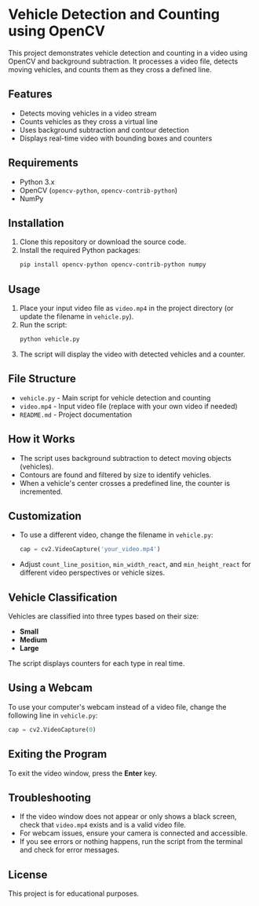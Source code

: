 # Vehicle Detection and Counting using OpenCV

This project demonstrates vehicle detection and counting in a video using OpenCV and background subtraction. It processes a video file, detects moving vehicles, and counts them as they cross a defined line.

## Features
- Detects moving vehicles in a video stream
- Counts vehicles as they cross a virtual line
- Uses background subtraction and contour detection
- Displays real-time video with bounding boxes and counters

## Requirements
- Python 3.x
- OpenCV (`opencv-python`, `opencv-contrib-python`)
- NumPy

## Installation
1. Clone this repository or download the source code.
2. Install the required Python packages:
   ```bash
   pip install opencv-python opencv-contrib-python numpy
   ```

## Usage
1. Place your input video file as `video.mp4` in the project directory (or update the filename in `vehicle.py`).
2. Run the script:
   ```bash
   python vehicle.py
   ```
3. The script will display the video with detected vehicles and a counter.

## File Structure
- `vehicle.py` - Main script for vehicle detection and counting
- `video.mp4` - Input video file (replace with your own video if needed)
- `README.md` - Project documentation

## How it Works
- The script uses background subtraction to detect moving objects (vehicles).
- Contours are found and filtered by size to identify vehicles.
- When a vehicle's center crosses a predefined line, the counter is incremented.

## Customization
- To use a different video, change the filename in `vehicle.py`:
  ```python
  cap = cv2.VideoCapture('your_video.mp4')
  ```
- Adjust `count_line_position`, `min_width_react`, and `min_height_react` for different video perspectives or vehicle sizes.

## Vehicle Classification

Vehicles are classified into three types based on their size:
- **Small**
- **Medium**
- **Large**

The script displays counters for each type in real time.

## Using a Webcam

To use your computer's webcam instead of a video file, change the following line in `vehicle.py`:
```python
cap = cv2.VideoCapture(0)
```

## Exiting the Program

To exit the video window, press the **Enter** key.

## Troubleshooting

- If the video window does not appear or only shows a black screen, check that `video.mp4` exists and is a valid video file.
- For webcam issues, ensure your camera is connected and accessible.
- If you see errors or nothing happens, run the script from the terminal and check for error messages.

## License
This project is for educational purposes.
